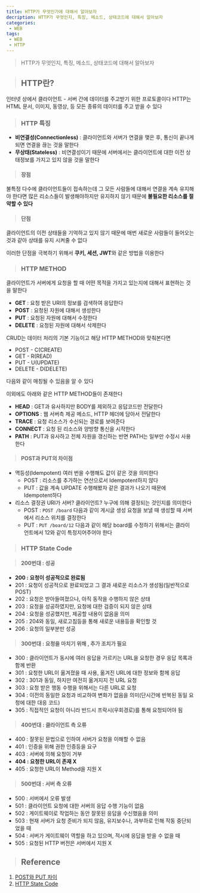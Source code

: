 ```yaml
---
title: HTTP가 무엇인가에 대해서 알아보자
decription: HTTP가 무엇인지, 특징, 메소드, 상태코드에 대해서 알아보자
categories:
 - WEB
tags:
 - WEB
 - HTTP
---
```


> HTTP가 무엇인지, 특징, 메소드, 상태코드에 대해서 알아보자

> ## HTTP란?

인터넷 상에서 클라이언트 - 서버 간에 데이터를 주고받기 위한 프로토콜이다 HTTP는 HTML 문서, 이미지, 동영상, 등 모든 종류의 데이터를 주고 받을 수 있다

> ### HTTP 특징

- **비연결성(Connectionless)** : 클라이언트와 서버가 연결을 맺은 후, 통신이 끝나게 되면 연결을 끊는 것을 말한다
- **무상태(Stateless)** : 비연결성이기 때문에 서버에서는 클라이언트에 대한 이전 상태정보를 가지고 있지 않을 것을 말한다

> #### 장점

불특정 다수에 클라이언트들이 접속하는데 그 모든 사람들에 대해서 연결을 계속 유지해야 한다면 많은 리소스들이 발생해야하지만 유지하지 않기 때문에 **불필요한 리소스를 절약할 수 있다**

> #### 단점

클라이언트의 이전 상태들을 기억하고 있지 않기 때문에 매번 새로운 사람들이 들어오는 것과 같아 상태를 유지 시켜줄 수 없다

이러한 단점을 극복하기 위해서 **쿠키, 세션, JWT**와 같은 방법을 이용한다

> ### HTTP METHOD

클라이언트가 서버에게 요청을 할 때 어떤 목적을 가지고 있는지에 대해서 표현하는 것을 말한다

- **GET** : 요청 받은 URI의 정보를 검색하여 응답한다
- **POST** : 요청된 자원에 대해서 생성한다
- **PUT** : 요청된 자원에 대해서 수정한다
- **DELETE** : 요청된 자원에 대해서 삭제한다

CRUD는 데이터 처리의 기본 기능이고 해당 HTTP METHOD와 맞춰본다면

- POST - C(CREATE)
- GET - R(READ)
- PUT - U(UPDATE)
- DELETE - D(DELETE)

다음와 같이 매칭될 수 있음을 알 수 있다

이외에도 아래와 같은 HTTP METHOD들이 존재한다

- **HEAD** : GET과 유사하지만 BODY를 제외하고 응답코드만 전달한다
- **OPTIONS** : 웹 서버측 제공 메소드, HTTP 헤더에 담아서 전달한다
- **TRACE** : 요청 리소스가 수신되는 경로를 보여준다
- **CONNECT** : 요청 된 리소스와 양방향 통신을 시작한다
- **PATH** : PUT과 유사하고 전체 자원을 갱신하는 반면 PATH는 일부만 수정시 사용한다

> #### POST과 PUT의 차이점

- 멱등성(Idempotent)
여러 번을 수행해도 값이 같은 것을 의미한다
  - POST : 리소스를 추가하는 연산으로서 Idempotent하지 않다
  - PUT : 값을 계속 UPDATE 수행해봤자 같은 결과가 나오기 때문에 Idempotent하다
- 리소스 결정권
URI가 서버? 클라이언트? 누구에 의해 결정되는 것인지를 의미한다
  - POST : `POST /board` 다음과 같이 게시글 생성 요청을 보낼 때 생성할 때 서버에서 리소스 위치를 결정한다
  - PUT : `PUT /board/12` 다음과 같이 해당 board를 수정하기 위해서는 클라이언트에서 12와 같이 특정지어주어야 한다

> ### HTTP State Code

> #### 200번대 : 성공

- **200 : 요청이 성공적으로 완료됨**
- 201 : 요청이 성공적으로 완료되었고 그 결과 새로운 리소스가 생성됨(일반적으로 POST)
- 202 : 요청은 받아들여졌으나, 아직 동작을 수행하지 않은 상태
- 203 : 요청을 성공하였지만, 요청에 대한 검증이 되지 않은 상태
- 204 : 요청을 성공했지만, 제공할 내용이 없음을 의미
- 205 : 204와 동일, 새로고침등을 통해 새로운 내용등을 확인할 것
- 206 : 요청의 일부분만 성공

> #### 300번대 : 요청을 마치기 위해 , 추가 조치가 필요

- 300 : 클라이언트가 동시에 여러 응답을 가르키는 URL을 요청한 경우 응답 목록과 함께 반환
- 301 : 요청한 URL이 옮겨졌을 때 사용, 옮겨진 URL에 대한 정보와 함께 응답
- 302 : 301과 동일, 하지만 여전히 옮겨지지 전 URL 요청
- 303 : 요청 받은 행동 수행을 위해서는 다른 URL로 요청
- 304 : 이전의 동일한 요청과 비교하여 변화가 없음을 의미(단시간에 반복된 동일 요청에 대한 대응 코드)
- 305 : 직접적인 요청이 아니라 반드시 프락시(우회경로)를 통해 요청되어야 됨

> #### 400번대 : 클라이언트 측 오류

- 400 : 잘못된 문법으로 인하여 서버가 요청을 이해할 수 없음
- 401 : 인증을 위해 권한 인증등을 요구
- 403 : 서버에 의해 요청이 거부
- **404 : 요청한 URL이 존재 X**
- 405 : 요청한 URL이 Method을 지원 X

> #### 500번대 : 서버 측 오류

- 500 : 서버에서 오류 발생
- 501 : 클라이언트 요청에 대한 서버의 응답 수행 기능이 없음
- 502 : 게이트웨이로 작업하는 동안 잘못된 응답을 수신했음을 의미
- 503 : 현재 서버가 요청 준비가 되지 않음, 유지보수나, 과부하로 인해 작동 중단되었을 때
- 504 : 서버가 게이트웨이 역할을 하고 있으며, 적시에 응답을 받을 수 없을 때
- 505 : 요청된 HTTP 버전은 서버에서 지원 X

> ## Reference

1. [POST와 PUT 차이](https://blog.embian.com/66)
2. [HTTP State Code](https://developer.mozilla.org/ko/docs/Web/HTTP/Status)
